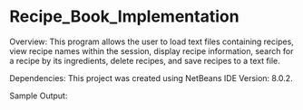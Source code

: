 # Recipe_Book_Implementation
Overview:
   This program allows the user to load text files containing recipes, view recipe names within the session, display recipe information, search for a recipe by its ingredients, delete recipes, and save recipes to a text file. 
   
   


Dependencies:
This project was created using NetBeans IDE Version: 8.0.2.


Sample Output:
